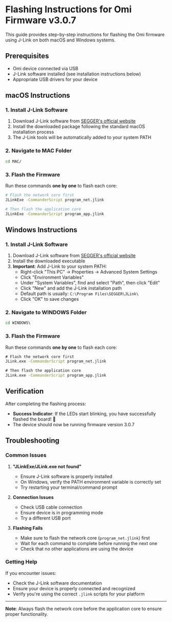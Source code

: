 # Flashing Instructions for Omi Firmware v3.0.7

This guide provides step-by-step instructions for flashing the Omi firmware using J-Link on both macOS and Windows systems.

## Prerequisites

- Omi device connected via USB
- J-Link software installed (see installation instructions below)
- Appropriate USB drivers for your device

## macOS Instructions

### 1. Install J-Link Software

1. Download J-Link software from [SEGGER's official website](https://www.segger.com/downloads/jlink/)
2. Install the downloaded package following the standard macOS installation process
3. The J-Link tools will be automatically added to your system PATH

### 2. Navigate to MAC Folder

```bash
cd MAC/
```

### 3. Flash the Firmware

Run these commands **one by one** to flash each core:

```bash
# Flash the network core first
JLinkExe -CommanderScript program_net.jlink

# Then flash the application core
JLinkExe -CommanderScript program_app.jlink
```

## Windows Instructions

### 1. Install J-Link Software

1. Download J-Link software from [SEGGER's official website](https://www.segger.com/downloads/jlink/)
2. Install the downloaded executable
3. **Important**: Add J-Link to your system PATH:
   - Right-click "This PC" → Properties → Advanced System Settings
   - Click "Environment Variables"
   - Under "System Variables", find and select "Path", then click "Edit"
   - Click "New" and add the J-Link installation path
   - Default path is usually: `C:\Program Files\SEGGER\JLink\`
   - Click "OK" to save changes

### 2. Navigate to WINDOWS Folder

```cmd
cd WINDOWS\
```

### 3. Flash the Firmware

Run these commands **one by one** to flash each core:

```cmd
# Flash the network core first
JLink.exe -CommanderScript program_net.jlink

# Then flash the application core
JLink.exe -CommanderScript program_app.jlink
```

## Verification

After completing the flashing process:

- **Success Indicator**: If the LEDs start blinking, you have successfully flashed the board! 🎉
- The device should now be running firmware version 3.0.7

## Troubleshooting

### Common Issues

1. **"JLinkExe/JLink.exe not found"**
   - Ensure J-Link software is properly installed
   - On Windows, verify the PATH environment variable is correctly set
   - Try restarting your terminal/command prompt

2. **Connection Issues**
   - Check USB cable connection
   - Ensure device is in programming mode
   - Try a different USB port

3. **Flashing Fails**
   - Make sure to flash the network core (`program_net.jlink`) first
   - Wait for each command to complete before running the next one
   - Check that no other applications are using the device

### Getting Help

If you encounter issues:
- Check the J-Link software documentation
- Ensure your device is properly connected and recognized
- Verify you're using the correct `.jlink` scripts for your platform

---

**Note**: Always flash the network core before the application core to ensure proper functionality.
